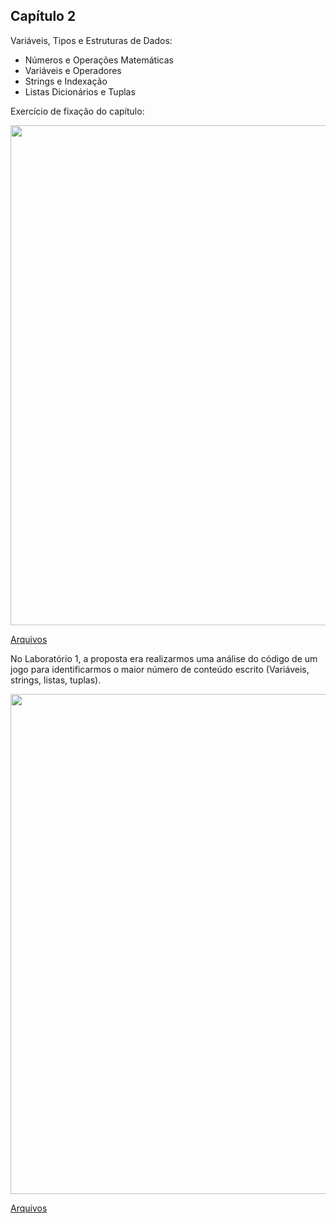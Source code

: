 ## Capítulo 2

Variáveis, Tipos e Estruturas de Dados:

<ul>
	<li>Números e Operações Matemáticas </li>
	<li>Variáveis e Operadores</li>
	<li>Strings e Indexação</li>
	<li>Listas Dicionários e Tuplas</li>
</ul>

Exercício de fixação do capítulo:

<center><img src="https://user-images.githubusercontent.com/67449365/94211463-eac51700-fea7-11ea-8e2d-0f69d37d9924.jpg" alt="" width="800"></center>

[Arquivos](https://github.com/ThayaneMoreira/PythonFundamentos-studies/blob/master/CAP-02/Exercicio-Realizado-CAP02.ipynb)

No Laboratório 1, a proposta era realizarmos uma análise do código de um jogo para identificarmos o maior número de conteúdo escrito (Variáveis, strings, listas, tuplas).

<center><img src="https://user-images.githubusercontent.com/67449365/94211630-5ad39d00-fea8-11ea-8640-3d2be84f7619.jpg" alt="" width="800"></center>

[Arquivos](https://github.com/ThayaneMoreira/PythonFundamentos-studies/blob/master/CAP-02/Exercicio.py)